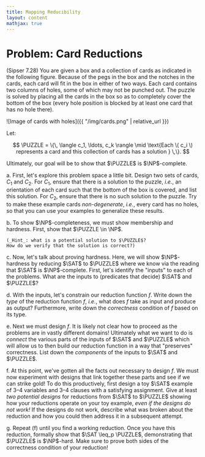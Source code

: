 ```yaml
---
title: Mapping Reducibility
layout: content
mathjax: true
---
```


$$
\newcommand{\NP}{\mathsf{NP}\xspace}\newcommand{\PUZZLE}{\mathsf{PUZZLE}\xspace}\newcommand{\SAT}{\mathsf{SAT}\xspace}
$$

# Problem: Card Reductions

(Sipser 7.28)
You are given a box and a collection of cards as indicated in the following figure.
Because of the pegs in the box and the notches in the cards, each card will fit in the box in either of two ways.
Each card contains two columns of holes, some of which may not be punched out.
The puzzle is solved by placing all the cards in the box so as to completely cover the bottom of the box (every hole position is blocked by at least one card that has no hole there).

![Image of cards with holes]({{ "/img/cards.png" | relative_url }})


Let:

$$
\PUZZLE = \{\, \langle c_1, \ldots, c_k \rangle \mid \text{Each \( c_i \) represents a card and this collection of cards has a solution } \,\}.
$$

Ultimately, our goal will be to show that $\PUZZLE$ is $\NP$-complete.

a.  First, let's explore this problem space a little bit.
    Design two sets of cards, $C_1$ and $C_2$.
    For $C_1$, ensure that there is a solution to the puzzle, _i.e._, an orientation of each card such that the bottom of the box is covered, and list this solution.
    For $C_2$, ensure that there is no such solution to the puzzle.
    Try to make these example cards _non-degenerate_, _i.e._, every card has no holes, so that you can use your examples to generalize these results.

b.  To show $\NP$-completeness, we must show membership and hardness.
    First, show that $\PUZZLE \in \NP$.

    (_Hint_: what is a potential solution to $\PUZZLE$?
    How do we verify that the solution is correct?)

c.  Now, let's talk about proving hardness.
    Here, we will show $\NP$-hardness by reducing $\SAT$ to $\PUZZLE$ where we know via the reading that $\SAT$ is $\NP$-complete.
    First, let's identify the "inputs" to each of the problems.
    What are the inputs to (predicates that decide) $\SAT$ and $\PUZZLE$?

d.  With the inputs, let's constrain our reduction function $f$.
    Write down the _type_ of the reduction function $f$, _i.e._, what does $f$ take as input and produce as output?
    Furthermore, write down the _correctness_ condition of $f$ based on its type.

e.  Next we must design $f$.
    It is likely not clear how to proceed as the problems are in vastly different domains!
    Ultimately what we want to do is _connect_ the various parts of the inputs of $\SAT$ and $\PUZZLE$ which will allow us to then build our reduction function in a way that "preserves" correctness.
    List down the _components_ of the inputs to $\SAT$ and $\PUZZLE$.

f.  At this point, we've gotten all the facts out necessary to design $f$.
    We must now experiment with designs that link together these parts and see if we can strike gold!
    To do this productively, first design a toy $\SAT$ example of 3–4 variables and 3–4 clauses with a satisfying assignment.
    Give at least _two potential designs_ for reductions from $\SAT$ to $\PUZZLE$ showing how your reductions operate on your toy example, _even if the designs do not work!_
    If the designs do not work, describe what was broken about the reduction and how you could then address it in a subsequent attempt.

g.  Repeat (f) until you find a working reduction.
    Once you have this reduction, formally show that $\SAT \leq_p \PUZZLE$, demonstrating that $\PUZZLE$ is $\NP$-hard.
    Make sure to prove both sides of the correctness condition of your reduction!
